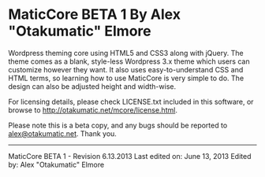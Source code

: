MaticCore BETA 1
By Alex "Otakumatic" Elmore
=========

Wordpress theming core using HTML5 and CSS3 along with jQuery. The theme comes as a blank, style-less Wordpress 3.x theme which users can customize however they want. It also uses easy-to-understand CSS and HTML terms, so learning how to use MaticCore is very simple to do. The design can also be adjusted height and width-wise.

For licensing details, please check LICENSE.txt included in this software, or browse to <http://otakumatic.net/mcore/license.html>.

Please note this is a beta copy, and any bugs should be reported to alex@otakumatic.net. Thank you.

----------------------------
MaticCore BETA 1 - Revision 6.13.2013
Last edited on: June 13, 2013
Edited by: Alex "Otakumatic" Elmore
